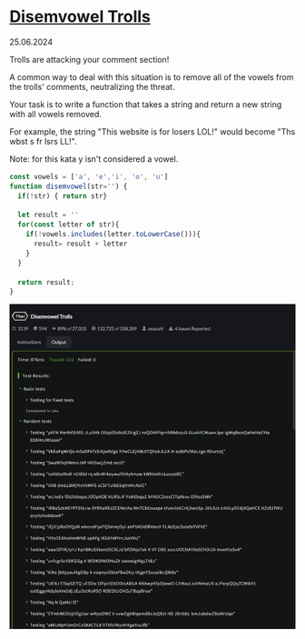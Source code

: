 # [Disemvowel Trolls](https://www.codewars.com/kata/52fba66badcd10859f00097e/train/javascript)
25.06.2024

Trolls are attacking your comment section!

A common way to deal with this situation is to remove all of the vowels from the trolls' comments, neutralizing the threat.

Your task is to write a function that takes a string and return a new string with all vowels removed.

For example, the string "This website is for losers LOL!" would become "Ths wbst s fr lsrs LL!".

Note: for this kata y isn't considered a vowel.
```js
const vowels = ['a', 'e','i', 'o', 'u']
function disemvowel(str='') {
  if(!str) { return str}

  let result = ''
  for(const letter of str){
    if(!vowels.includes(letter.toLowerCase())){
      result= result + letter
    }
  }

  return result;
}
```
![img.png](img.png)
